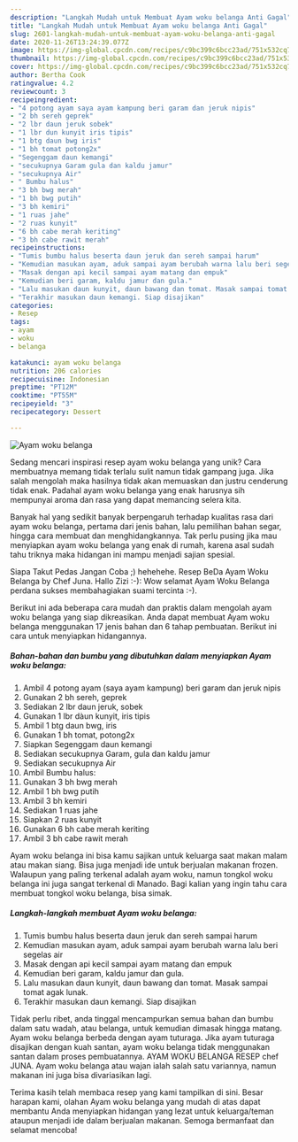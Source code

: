 ```yaml
---
description: "Langkah Mudah untuk Membuat Ayam woku belanga Anti Gagal"
title: "Langkah Mudah untuk Membuat Ayam woku belanga Anti Gagal"
slug: 2601-langkah-mudah-untuk-membuat-ayam-woku-belanga-anti-gagal
date: 2020-11-26T13:24:39.077Z
image: https://img-global.cpcdn.com/recipes/c9bc399c6bcc23ad/751x532cq70/ayam-woku-belanga-foto-resep-utama.jpg
thumbnail: https://img-global.cpcdn.com/recipes/c9bc399c6bcc23ad/751x532cq70/ayam-woku-belanga-foto-resep-utama.jpg
cover: https://img-global.cpcdn.com/recipes/c9bc399c6bcc23ad/751x532cq70/ayam-woku-belanga-foto-resep-utama.jpg
author: Bertha Cook
ratingvalue: 4.2
reviewcount: 3
recipeingredient:
- "4 potong ayam saya ayam kampung beri garam dan jeruk nipis"
- "2 bh sereh geprek"
- "2 lbr daun jeruk sobek"
- "1 lbr dun kunyit iris tipis"
- "1 btg daun bwg iris"
- "1 bh tomat potong2x"
- "Segenggam daun kemangi"
- "secukupnya Garam gula dan kaldu jamur"
- "secukupnya Air"
- " Bumbu halus"
- "3 bh bwg merah"
- "1 bh bwg putih"
- "3 bh kemiri"
- "1 ruas jahe"
- "2 ruas kunyit"
- "6 bh cabe merah keriting"
- "3 bh cabe rawit merah"
recipeinstructions:
- "Tumis bumbu halus beserta daun jeruk dan sereh sampai harum"
- "Kemudian masukan ayam, aduk sampai ayam berubah warna lalu beri segelas air"
- "Masak dengan api kecil sampai ayam matang dan empuk"
- "Kemudian beri garam, kaldu jamur dan gula."
- "Lalu masukan daun kunyit, daun bawang dan tomat. Masak sampai tomat agak lunak."
- "Terakhir masukan daun kemangi. Siap disajikan"
categories:
- Resep
tags:
- ayam
- woku
- belanga

katakunci: ayam woku belanga 
nutrition: 206 calories
recipecuisine: Indonesian
preptime: "PT12M"
cooktime: "PT55M"
recipeyield: "3"
recipecategory: Dessert

---
```



![Ayam woku belanga](https://img-global.cpcdn.com/recipes/c9bc399c6bcc23ad/751x532cq70/ayam-woku-belanga-foto-resep-utama.jpg)

Sedang mencari inspirasi resep ayam woku belanga yang unik? Cara membuatnya memang tidak terlalu sulit namun tidak gampang juga. Jika salah mengolah maka hasilnya tidak akan memuaskan dan justru cenderung tidak enak. Padahal ayam woku belanga yang enak harusnya sih mempunyai aroma dan rasa yang dapat memancing selera kita.

Banyak hal yang sedikit banyak berpengaruh terhadap kualitas rasa dari ayam woku belanga, pertama dari jenis bahan, lalu pemilihan bahan segar, hingga cara membuat dan menghidangkannya. Tak perlu pusing jika mau menyiapkan ayam woku belanga yang enak di rumah, karena asal sudah tahu triknya maka hidangan ini mampu menjadi sajian spesial.

Siapa Takut Pedas Jangan Coba ;) hehehehe. Resep BeDa Ayam Woku Belanga by Chef Juna. Hallo Zizi :-): Wow selamat Ayam Woku Belanga perdana sukses membahagiakan suami tercinta :-).


Berikut ini ada beberapa cara mudah dan praktis dalam mengolah ayam woku belanga yang siap dikreasikan. Anda dapat membuat Ayam woku belanga menggunakan 17 jenis bahan dan 6 tahap pembuatan. Berikut ini cara untuk menyiapkan hidangannya.

<!--inarticleads1-->

##### Bahan-bahan dan bumbu yang dibutuhkan dalam menyiapkan Ayam woku belanga:

1. Ambil 4 potong ayam (saya ayam kampung) beri garam dan jeruk nipis
1. Gunakan 2 bh sereh, geprek
1. Sediakan 2 lbr daun jeruk, sobek
1. Gunakan 1 lbr dàun kunyit, iris tipis
1. Ambil 1 btg daun bwg, iris
1. Gunakan 1 bh tomat, potong2x
1. Siapkan Segenggam daun kemangi
1. Sediakan secukupnya Garam, gula dan kaldu jamur
1. Sediakan secukupnya Air
1. Ambil  Bumbu halus:
1. Gunakan 3 bh bwg merah
1. Ambil 1 bh bwg putih
1. Ambil 3 bh kemiri
1. Sediakan 1 ruas jahe
1. Siapkan 2 ruas kunyit
1. Gunakan 6 bh cabe merah keriting
1. Ambil 3 bh cabe rawit merah


Ayam woku belanga ini bisa kamu sajikan untuk keluarga saat makan malam atau makan siang. Bisa juga menjadi ide untuk berjualan makanan frozen. Walaupun yang paling terkenal adalah ayam woku, namun tongkol woku belanga ini juga sangat terkenal di Manado. Bagi kalian yang ingin tahu cara membuat tongkol woku belanga, bisa simak. 

<!--inarticleads2-->

##### Langkah-langkah membuat Ayam woku belanga:

1. Tumis bumbu halus beserta daun jeruk dan sereh sampai harum
1. Kemudian masukan ayam, aduk sampai ayam berubah warna lalu beri segelas air
1. Masak dengan api kecil sampai ayam matang dan empuk
1. Kemudian beri garam, kaldu jamur dan gula.
1. Lalu masukan daun kunyit, daun bawang dan tomat. Masak sampai tomat agak lunak.
1. Terakhir masukan daun kemangi. Siap disajikan


Tidak perlu ribet, anda tinggal mencampurkan semua bahan dan bumbu dalam satu wadah, atau belanga, untuk kemudian dimasak hingga matang. Ayam woku belanga berbeda dengan ayam tuturaga. Jika ayam tuturaga disajikan dengan kuah santan, ayam woku belanga tidak menggunakan santan dalam proses pembuatannya. AYAM WOKU BELANGA RESEP chef JUNA. Ayam woku belanga atau wajan ialah salah satu variannya, namun makanan ini juga bisa divariasikan lagi. 

Terima kasih telah membaca resep yang kami tampilkan di sini. Besar harapan kami, olahan Ayam woku belanga yang mudah di atas dapat membantu Anda menyiapkan hidangan yang lezat untuk keluarga/teman ataupun menjadi ide dalam berjualan makanan. Semoga bermanfaat dan selamat mencoba!
